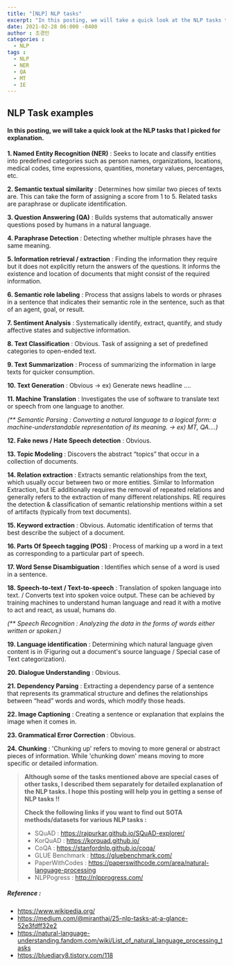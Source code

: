 ```yaml
---
title: "[NLP] NLP tasks"
excerpt: "In this posting, we will take a quick look at the NLP tasks that I picked for explanation.  "
date: 2021-02-28 06:000 -0400
author : 조경민
categories :
  - NLP
tags :
  - NLP
  - NER
  - QA
  - MT
  - IE
---
```


## NLP Task examples  



#### In this posting, we will take a quick look at the NLP tasks that I picked for explanation.  



**1. Named Entity Recognition (NER)** : Seeks to locate and classify entities into predefined categories such as person names, organizations, locations, medical codes, time expressions, quantities, monetary values, percentages, etc.

**2. Semantic textual similarity** : Determines how similar two pieces of texts are. This can take the form of assigning a score from 1 to 5. Related tasks are paraphrase or duplicate identification.

**3. Question Answering (QA)** : Builds systems that automatically answer questions posed by humans in a natural language.

**4. Paraphrase Detection** : Detecting whether multiple phrases have the same meaning.

**5. Information retrieval / extraction** : Finding the information they require but it does not explicitly return the answers of the questions. It informs the existence and location of documents that might consist of the required information.

**6. Semantic role labeling** : Process that assigns labels to words or phrases in a sentence that indicates their semantic role in the sentence, such as that of an agent, goal, or result.

**7. Sentiment Analysis** : Systematically identify, extract, quantify, and study affective states and subjective information.

**8. Text Classification** : Obvious.  Task of assigning a set of predefined categories to open-ended text.

**9. Text Summarization** : Process of summarizing the information in large texts for quicker consumption.

**10. Text Generation** : Obvious -> ex) Generate news headline ....

**11. Machine Translation** : Investigates the use of software to translate text or speech from one language to another.

_(** Semantic Parsing : Converting a natural language to a logical form: a machine-understandable representation of its meaning. -> ex) MT, QA....)_

**12. Fake news / Hate Speech detection** : Obvious.

**13. Topic Modeling** : Discovers the abstract “topics” that occur in a collection of documents.

**14. Relation extraction** : Extracts semantic relationships from the text, which usually occur between two or more entities. Similar to Information Extraction, but IE additionally requires the removal of repeated relations and generally refers to the extraction of many different relationships. RE requires the detection & classification of semantic relationship mentions within a set of artifacts (typically from text documents).

**15. Keyword extraction** : Obvious. Automatic identification of terms that best describe the subject of a document.

**16. Parts Of Speech tagging (POS)** : Process of marking up a word in a text as corresponding to a particular part of speech.

**17. Word Sense Disambiguation** : Identifies which sense of a word is used in a sentence.

**18. Speech-to-text / Text-to-speech** : Translation of spoken language into text. / Converts text into spoken voice output. These can be achieved by training machines to understand human language and read it with a motive to act and react, as usual, humans do.

_(** Speech Recognition : Analyzing the data in the forms of words either written or spoken.)_

**19. Language identification** : Determining which natural language given content is in (Figuring out a document's source language / Special case of Text categorization).

**20. Dialogue Understanding** : Obvious.

**21. Dependency Parsing** :  Extracting a dependency parse of a sentence that represents its grammatical structure and defines the relationships between “head” words and words, which modify those heads.

**22. Image Captioning** : Creating a sentence or explanation that explains the image when it comes in.

**23. Grammatical Error Correction** : Obvious.

**24. Chunking** : 'Chunking up' refers to moving to more general or abstract pieces of information. While 'chunking down' means moving to more specific or detailed information.



> **Although some of the tasks mentioned above are special cases of other tasks, I described them separately for detailed explanation of the NLP tasks. I hope this posting will help you in getting a sense of NLP tasks !!**
>
> **Check the following links if you want to find out SOTA methods/datasets for various NLP tasks :**
>
> - SQuAD : https://rajpurkar.github.io/SQuAD-explorer/
> - KorQuAD : https://korquad.github.io/
> - CoQA : https://stanfordnlp.github.io/coqa/
> - GLUE Benchmark : https://gluebenchmark.com/
> - PaperWithCodes : https://paperswithcode.com/area/natural-language-processing
> - NLPPogress : http://nlpprogress.com/







##### Reference :

- https://www.wikipedia.org/
- https://medium.com/@miranthaj/25-nlp-tasks-at-a-glance-52e3fdff32e2
- https://natural-language-understanding.fandom.com/wiki/List_of_natural_language_processing_tasks
- https://bluediary8.tistory.com/118
